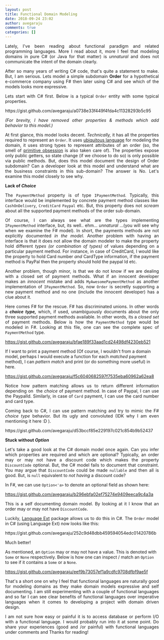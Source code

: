 ```yaml
---
layout: post
title: Functional Domain Modeling
date: 2018-09-24 23:02
author: avegaraju
comments: true
categories: []
---
```

<p style="text-align:justify;" data-mce-style="text-align: justify;">Lately, I've been reading about functional paradigm and related programming languages. More I read about it, more I feel that modeling domains in pure C# (or Java for that matter) is <em>unnatural</em> and does not communicate the intent of the domain clearly.</p>
<p style="text-align:justify;" data-mce-style="text-align: justify;">After so many years of writing C# code, that's quite a statement to make. But, I am serious. Lets model a simple subdomain <strong>Order</strong> for a hypothetical e-commerce company using F# then later using C# and see which of the models looks more expressive.</p>
<p style="text-align:justify;" data-mce-style="text-align: justify;">Lets start with C# first. Below is a typical <code>Order</code> entity with some typical properties.</p>
https://gist.github.com/avegaraju/a0738e33f449f4fda4c11328293b5c95
<p style="text-align:justify;" data-mce-style="text-align: justify;"><em>(For brevity, I have removed other properties &amp; methods which add behavior to this model.)</em></p>
<p style="text-align:justify;" data-mce-style="text-align: justify;">At first glance, this model looks decent. <em>Technically,</em> it has all the properties required to represent an&nbsp;<code>​​Order</code>. It uses <a href="https://martinfowler.com/bliki/UbiquitousLanguage.html" data-mce-href="https://martinfowler.com/bliki/UbiquitousLanguage.html">ubiquitous language</a> for modeling the domain, it uses strong types to represent attributes of an order (so, the smell of <a href="http://wiki.c2.com/?PrimitiveObsession" target="_blank" rel="noopener" data-mce-href="http://wiki.c2.com/?PrimitiveObsession">primitive obsession</a> is also taken care of). The properties expose only public getters, so state change (if we choose to do so) is only possible via public methods. But, does this model document the design of Order subdomain? Can a developer look at this model and understand what are the business constraints in this sub-domain? The answer is No. Let's examine this model closely to see why.</p>
<p style="text-align:justify;" data-mce-style="text-align: justify;"><strong>Lack of <em>Choice</em></strong></p>
<p style="text-align:justify;" data-mce-style="text-align: justify;">The <code>PaymentMethod</code> property is of type <code>IPaymentMethod</code>. Typically, this interface would be implemented by concrete payment method classes like <code>​CashOnDelivery</code>, <code>CreditCard</code> <code>Paypal</code> etc. But, this property does not <em>scream</em> about all the supported payment methods of the order sub-domain.</p>
<p style="text-align:justify;" data-mce-style="text-align: justify;">Of course, I can always see what are the types implementing <code>IPaymentMethod</code> interface, but, its well.. ehm... <em>unnatural</em> ...(you will see why when we examine the F# model). In short, the payments methods are not explicitly documented <em>in the</em> <em>model</em>. Another problem with having an interface is that it does not allow the domain modeler to make the property hold different <em>types (or combination of types)</em> of values depending on a particular payment method. For instance, in case of CreditCard, I would like the property to hold Card number <em>and</em> CardType information, if the payment method is PayPal then the property should hold the paypal Id etc.</p>
<p style="text-align:justify;" data-mce-style="text-align: justify;">Another problem, though minor, is that we do not know if we are dealing with a closed set of payment methods. What if an innocent developer makes an <em>innocent</em> mistake and adds <code>MyAwesomePaymentMethod</code> as another implementation of <code>IPaymentMethod</code>. So, now <code>Order</code> is secretly supporting a new payment method and no one (include the innocent developer) has a clue about it.</p>
<p style="text-align:justify;" data-mce-style="text-align: justify;">Here comes F# for the rescue. F# has discriminated unions. In other words a <em><strong>choice type,</strong></em> which, if used, unambiguously documents about the only three supported payment methods available. In other words, its a <em>closed set</em> of payment methods. Below is how the <code>PaymentMethod</code> type would be modeled in F#. Looking at this file, one can see the complete spec of <code>PaymentMethod</code> type.</p>
<em>
</em>

https://gist.github.com/avegaraju/bfae189f33aad1cd24498df4230eb521

If I want to print a payment method (Of course, I wouldn't from a domain model, perhaps I would execute a function for each <em>matched</em> payment method), I can <em>pattern match</em> and print (or do something more useful) in here.

https://gist.github.com/avegaraju/f5c6040682597f7535eba60962a62ea8
<p style="text-align:justify;" data-mce-style="text-align: justify;">Notice how pattern matching allows us to return different information depending on&nbsp; the <em>choice</em> of payment method. In case of Paypal, I can use the PaypalId. Similarly, in case of <code>Card</code> payment, I can use the card number and card type.</p>
<p style="text-align:justify;" data-mce-style="text-align: justify;">Coming back to C#, I can use pattern matching and try to mimic the F# <em>choice type</em> behavior. But its ugly and convoluted (IDK why I am even mentioning it here :D ).</p>
https://gist.github.com/avegaraju/d53bccf85e229197c021c854b9b52437

<strong>Stuck without <em>Option</em></strong>
<p style="text-align:justify;" data-mce-style="text-align: justify;">Let's take a good look at the C# domain model once again. Can you infer which properties are required and which are optional? Typically, an order may or may not have a discount code which makes the property <code>DiscountCode</code> optional. But, the C# model fails to document that constraint. You may argue that <code>DiscountCode</code> could be made <code>nullable</code> and then all is good. But, is <code>null</code> equivalent to <em>not having</em> a discount code?</p>
In F#, we can use <code>​Option&lt;'a&gt;</code> to denote an optional field as shown here:

https://gist.github.com/avegaraju/b296ebfa02ef75274e9409eeca9c4a3a
<p style="text-align:justify;" data-mce-style="text-align: justify;">This is a self documenting domain model. By looking at it I know that an order may or may not have <code>DiscountCode</code>.</p>
<p style="text-align:justify;" data-mce-style="text-align: justify;">Luckily, <a href="https://github.com/louthy/language-ext" target="_blank" rel="noopener" data-mce-href="https://github.com/louthy/language-ext">Language Ext</a> package allows us to do this in C#. The <code>Order</code> model in C# (using Language Ext) now looks like this:</p>
https://gist.github.com/avegaraju/252c9d48dbb459594054edc01420786b
<p style="text-align:justify;" data-mce-style="text-align: justify;">Much better!</p>
As mentioned, an <code>​Option</code> may or may not have a value. This is denoted with <code>​Some</code> or​ <code>None</code> respectively. Below is how one can inspect / match an <code>Option</code> to see if it contains a <code>Some</code> or a <code>None</code><em>.</em>

<em>
</em>

https://gist.github.com/avegaraju/eef9b73057ef1a9cdfc9708dfbf9ae5f
<p style="text-align:justify;" data-mce-style="text-align: justify;">That's a short one on why I feel that functional languages are naturally good for modeling domains as they make domain models expressive and self documenting. I am still experimenting with a couple of functional languages and so far I can see clear benefits of functional languages over imperative languages when it comes to developing a project with domain driven design.</p>
<p style="text-align:justify;" data-mce-style="text-align: justify;">I am not sure how easy or painful it is to access database or perform I/O with a functional language. I would probably run into it at some point. Do share your experiences (good and /or painful) with functional languages under comments and Thanks for reading!</p>
